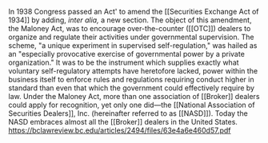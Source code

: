 In 1938 Congress passed an Act' to amend the [[Securities Exchange Act of 1934]] by adding, _inter alia,_ a new section. The object of this amendment, the Maloney Act, was to encourage over-the-counter ([[OTC]]) dealers to organize and regulate their activities under governmental supervision. The scheme, "a unique experiment in supervised self-regulation," was hailed as an "especially provocative exercise of governmental power by a private organization." It was to be the instrument which supplies exactly what voluntary self-regulatory attempts have heretofore lacked, power within the business itself to enforce rules and regulations requiring conduct higher in standard than even that which the government could effectively require by law. Under the Maloney Act, more than one association of [[Broker]] dealers could apply for recognition, yet only one did—the [[National Association of Securities Dealers]], Inc. (hereinafter referred to as [[NASD]]). Today the NASD embraces almost all the [[Broker]] dealers in the United States.
https://bclawreview.bc.edu/articles/2494/files/63e4a6e460d57.pdf